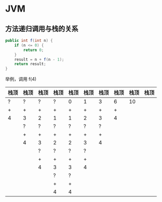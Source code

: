 # JVM



## 方法递归调用与栈的关系

```java
public int f(int n) {
    if (n <= 0) {
		return 0;
	}
	result = n + f(n - 1);
    return result;
}
```

举例，调用 f(4)

| 栈顶 | 栈顶 | 栈顶 | 栈顶 | 栈顶 | 栈顶 | 栈顶 | 栈顶 | 栈顶 | 栈顶 |
| ---- | ---- | ---- | ---- | ---- | ---- | ---- | ---- | ---- | ---- |
| ?    | ?    | ?    | ?    | 0    | 1    | 3    | 6    | 10   |      |
| +    | +    | +    | +    | +    | +    | +    | +    |      |      |
| 4    | 3    | 2    | 1    | 1    | 2    | 3    | 4    |      |      |
|      | ?    | ?    | ?    | ?    | ?    | ?    |      |      |      |
|      | +    | +    | +    | +    | +    | +    |      |      |      |
|      | 4    | 3    | 2    | 2    | 3    | 4    |      |      |      |
|      |      | ?    | ?    | ?    | ?    |      |      |      |      |
|      |      | +    | +    | +    | +    |      |      |      |      |
|      |      | 4    | 3    | 3    | 4    |      |      |      |      |
|      |      |      | ?    | ?    |      |      |      |      |      |
|      |      |      | +    | +    |      |      |      |      |      |
|      |      |      | 4    | 4    |      |      |      |      |      |

